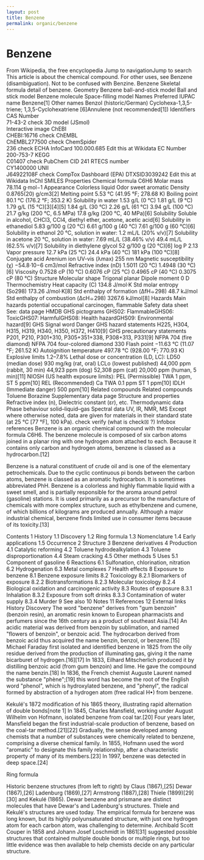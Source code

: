```yaml
---
layout: post
title: Benzene
permalink: organic/benzene
---
```

# Benzene
From Wikipedia, the free encyclopedia
Jump to navigationJump to search
This article is about the chemical compound. For other uses, see Benzene (disambiguation).
Not to be confused with Benzine.
Benzene
Skeletal formula detail of benzene.
Geometry
Benzene ball-and-stick model
Ball and stick model
Benzene molecule
Space-filling model
Names
Preferred IUPAC name
Benzene[1]
Other names
Benzol (historic/German)
Cyclohexa-1,3,5-triene; 1,3,5-Cyclohexatriene
[6]Annulene (not recommended[1])
Identifiers
CAS Number	
71-43-2 check
3D model (JSmol)	
Interactive image
ChEBI	
CHEBI:16716 check
ChEMBL	
ChEMBL277500 check
ChemSpider	
236 check
ECHA InfoCard	100.000.685 Edit this at Wikidata
EC Number	
200-753-7
KEGG	
C01407 check
PubChem CID	
241
RTECS number	
CY1400000
UNII	
J64922108F check
CompTox Dashboard (EPA)	
DTXSID3039242 Edit this at Wikidata
InChI
SMILES
Properties
Chemical formula	C6H6
Molar mass	78.114 g·mol−1
Appearance	Colorless liquid
Odor	sweet aromatic
Density	0.8765(20) g/cm3[2]
Melting point	5.53 °C (41.95 °F; 278.68 K)
Boiling point	80.1 °C (176.2 °F; 353.2 K)
Solubility in water	1.53 g/L (0 °C)
1.81 g/L (9 °C)
1.79 g/L (15 °C)[3][4][5]
1.84 g/L (30 °C)
2.26 g/L (61 °C)
3.94 g/L (100 °C)
21.7 g/kg (200 °C, 6.5 MPa)
17.8 g/kg (200 °C, 40 MPa)[6]
Solubility	Soluble in alcohol, CHCl3, CCl4, diethyl ether, acetone, acetic acid[6]
Solubility in ethanediol	5.83 g/100 g (20 °C)
6.61 g/100 g (40 °C)
7.61 g/100 g (60 °C)[6]
Solubility in ethanol	20 °C, solution in water:
1.2 mL/L (20% v/v)[7]
Solubility in acetone	20 °C, solution in water:
7.69 mL/L (38.46% v/v)
49.4 mL/L (62.5% v/v)[7]
Solubility in diethylene glycol	52 g/100 g (20 °C)[6]
log P	2.13
Vapor pressure	12.7 kPa (25 °C)
24.4 kPa (40 °C)
181 kPa (100 °C)[8]
Conjugate acid	Arenium ion
UV-vis (λmax)	255 nm
Magnetic susceptibility (χ)	−54.8·10−6 cm3/mol
Refractive index (nD)	1.5011 (20 °C)
1.4948 (30 °C)[6]
Viscosity	0.7528 cP (10 °C)
0.6076 cP (25 °C)
0.4965 cP (40 °C)
0.3075 cP (80 °C)
Structure
Molecular shape	Trigonal planar
Dipole moment	0 D
Thermochemistry
Heat capacity (C)	134.8 J/mol·K
Std molar
entropy (So298)	173.26 J/mol·K[8]
Std enthalpy of
formation (ΔfH⦵298)	48.7 kJ/mol
Std enthalpy of
combustion (ΔcH⦵298)	3267.6 kJ/mol[8]
Hazards
Main hazards	potential occupational carcinogen, flammable
Safety data sheet	See: data page
HMDB
GHS pictograms	GHS02: FlammableGHS06: ToxicGHS07: HarmfulGHS08: Health hazardGHS09: Environmental hazard[9]
GHS Signal word	Danger
GHS hazard statements	H225, H304, H315, H319, H340, H350, H372, H410[9]
GHS precautionary statements	P201, P210, P301+310, P305+351+338, P308+313, P331[9]
NFPA 704 (fire diamond)	
NFPA 704 four-colored diamond
330
Flash point	−11.63 °C (11.07 °F; 261.52 K)
Autoignition
temperature	497.78 °C (928.00 °F; 770.93 K)
Explosive limits	1.2–7.8%
Lethal dose or concentration (LD, LC):
LD50 (median dose)	930 mg/kg (rat, oral)
LCLo (lowest published)	44,000 ppm (rabbit, 30 min)
44,923 ppm (dog)
52,308 ppm (cat)
20,000 ppm (human, 5 min)[11]
NIOSH (US health exposure limits):
PEL (Permissible)	TWA 1 ppm, ST 5 ppm[10]
REL (Recommended)	Ca TWA 0.1 ppm ST 1 ppm[10]
IDLH (Immediate danger)	500 ppm[10]
Related compounds
Related compounds	Toluene
Borazine
Supplementary data page
Structure and
properties	Refractive index (n),
Dielectric constant (εr), etc.
Thermodynamic
data	Phase behaviour
solid–liquid–gas
Spectral data	UV, IR, NMR, MS
Except where otherwise noted, data are given for materials in their standard state (at 25 °C [77 °F], 100 kPa).
check verify (what is check☒ ?)
Infobox references
Benzene is an organic chemical compound with the molecular formula C6H6. The benzene molecule is composed of six carbon atoms joined in a planar ring with one hydrogen atom attached to each. Because it contains only carbon and hydrogen atoms, benzene is classed as a hydrocarbon.[12]

Benzene is a natural constituent of crude oil and is one of the elementary petrochemicals. Due to the cyclic continuous pi bonds between the carbon atoms, benzene is classed as an aromatic hydrocarbon. It is sometimes abbreviated PhH. Benzene is a colorless and highly flammable liquid with a sweet smell, and is partially responsible for the aroma around petrol (gasoline) stations. It is used primarily as a precursor to the manufacture of chemicals with more complex structure, such as ethylbenzene and cumene, of which billions of kilograms are produced annually. Although a major industrial chemical, benzene finds limited use in consumer items because of its toxicity.[13]


Contents
1	History
1.1	Discovery
1.2	Ring formula
1.3	Nomenclature
1.4	Early applications
1.5	Occurrence
2	Structure
3	Benzene derivatives
4	Production
4.1	Catalytic reforming
4.2	Toluene hydrodealkylation
4.3	Toluene disproportionation
4.4	Steam cracking
4.5	Other methods
5	Uses
5.1	Component of gasoline
6	Reactions
6.1	Sulfonation, chlorination, nitration
6.2	Hydrogenation
6.3	Metal complexes
7	Health effects
8	Exposure to benzene
8.1	Benzene exposure limits
8.2	Toxicology
8.2.1	Biomarkers of exposure
8.2.2	Biotransformations
8.2.3	Molecular toxicology
8.2.4	Biological oxidation and carcinogenic activity
8.3	Routes of exposure
8.3.1	Inhalation
8.3.2	Exposure from soft drinks
8.3.3	Contamination of water supply
8.3.4	Murder
9	See also
10	Notes
11	References
12	External links
History
Discovery
The word "benzene" derives from "gum benzoin" (benzoin resin), an aromatic resin known to European pharmacists and perfumers since the 16th century as a product of southeast Asia.[14] An acidic material was derived from benzoin by sublimation, and named "flowers of benzoin", or benzoic acid. The hydrocarbon derived from benzoic acid thus acquired the name benzin, benzol, or benzene.[15] Michael Faraday first isolated and identified benzene in 1825 from the oily residue derived from the production of illuminating gas, giving it the name bicarburet of hydrogen.[16][17] In 1833, Eilhard Mitscherlich produced it by distilling benzoic acid (from gum benzoin) and lime. He gave the compound the name benzin.[18] In 1836, the French chemist Auguste Laurent named the substance "phène";[19] this word has become the root of the English word "phenol", which is hydroxylated benzene, and "phenyl", the radical formed by abstraction of a hydrogen atom (free radical H•) from benzene.


Kekulé's 1872 modification of his 1865 theory, illustrating rapid alternation of double bonds[note 1]
In 1845, Charles Mansfield, working under August Wilhelm von Hofmann, isolated benzene from coal tar.[20] Four years later, Mansfield began the first industrial-scale production of benzene, based on the coal-tar method.[21][22] Gradually, the sense developed among chemists that a number of substances were chemically related to benzene, comprising a diverse chemical family. In 1855, Hofmann used the word "aromatic" to designate this family relationship, after a characteristic property of many of its members.[23] In 1997, benzene was detected in deep space.[24]

Ring formula

Historic benzene structures (from left to right) by Claus (1867),[25] Dewar (1867),[26] Ladenburg (1869),[27] Armstrong (1887),[28] Thiele (1899)[29][30] and Kekulé (1865). Dewar benzene and prismane are distinct molecules that have Dewar's and Ladenburg's structures. Thiele and Kekulé's structures are used today.
The empirical formula for benzene was long known, but its highly polyunsaturated structure, with just one hydrogen atom for each carbon atom, was challenging to determine. Archibald Scott Couper in 1858 and Johann Josef Loschmidt in 1861[31] suggested possible structures that contained multiple double bonds or multiple rings, but too little evidence was then available to help chemists decide on any particular structure.
